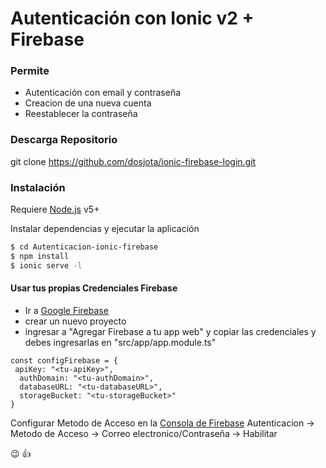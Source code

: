 # Autenticación con Ionic v2 + Firebase

### Permite

  - Autenticación con email y contraseña
  - Creacion de una nueva cuenta
  - Reestablecer la contraseña
 
### Descarga Repositorio
git clone https://github.com/dosjota/ionic-firebase-login.git

### Instalación

Requiere [Node.js](https://nodejs.org/) v5+

Instalar dependencias y ejecutar la aplicación

```sh
$ cd Autenticacion-ionic-firebase
$ npm install
$ ionic serve -l
```


#### Usar tus propias Credenciales Firebase

- Ir a [Google Firebase][firebase]
- crear un nuevo proyecto
- ingresar a "Agregar Firebase a tu app web" y copiar las credenciales
 y debes ingresarlas en "src/app/app.module.ts"
```
const configFirebase = {
 apiKey: "<tu-apiKey>",
  authDomain: "<tu-authDomain>",
  databaseURL: "<tu-databaseURL>",
  storageBucket: "<tu-storageBucket>"
}
```
Configurar Metodo de Acceso en la [Consola de Firebase][firebase]
Autenticacion -> Metodo de Acceso -> Correo electronico/Contraseña -> Habilitar

[//]: # (link referenciales - http://stackoverflow.com/questions/4823468/store-comments-in-markdown-syntax)

   [git-repo-url]: <https://github.com/dosjota/ionic-firebase-login.git>
   [node.js]: <http://nodejs.org>
   [firebase]: <https://console.firebase.google.com/>


:wink: :+1:

